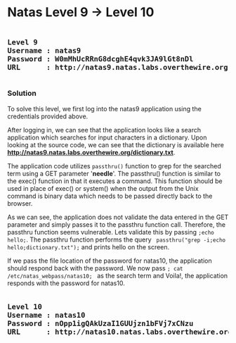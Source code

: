 # Natas Level 9 → Level 10
<pre><h3><b>Level 9
Username : natas9
Password : W0mMhUcRRnG8dcghE4qvk3JA9lGt8nDl
URL      : http://natas9.natas.labs.overthewire.org</b></h3></pre>
### Solution

To solve this level, we first log into the natas9 application using the credentials provided above.

After logging in, we can see that the application looks like a search application which searches for input characters in a dictionary. Upon looking at the source code, we can see that the dictionary is available here **http://natas9.natas.labs.overthewire.org/dictionary.txt**.

The application code utilizes `passthru()` function to grep for the searched term using a GET parameter '**needle**'. The passthru() function is similar to the exec() function in that it executes a command. This function should be used in place of exec() or system() when the output from the Unix command is binary data which needs to be passed directly back to the browser.

As we can see, the application does not validate the data entered in the GET parameter and simply passes it to the passthru function call. Therefore, the passthru function seems vulnerable. Lets validate this by passing ` ;echo hello; `. The passthru function performs the query ` passthru("grep -i;echo hello;dictionary.txt");` and prints hello on the screen.

If we pass the file location of the password for natas10, the application should respond back with the password. We now pass ` ; cat /etc/natas_webpass/natas10;  ` as the search term and Voila!, the application responds with the password for natas10.

<pre><h3><b>Level 10
Username : natas10
Password : nOpp1igQAkUzaI1GUUjzn1bFVj7xCNzu
URL      : http://natas10.natas.labs.overthewire.org</b></h3></pre>
